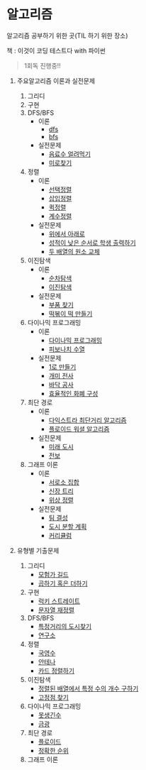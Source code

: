 # 알고리즘

알고리즘 공부하기 위한 곳(TIL 하기 위한 장소)

책 : 이것이 코딩 테스트다 with 파이썬

> 1회독 진행중!!

1. 주요알고리즘 이론과 실전문제

   1. 그리디
   2. 구현
   3. DFS/BFS
      - 이론
        - [dfs](https://github.com/Taewoong-H/algorithm/blob/main/dfs%2Cbfs/dfs.md)
        - [bfs](https://github.com/Taewoong-H/algorithm/blob/main/dfs%2Cbfs/bfs.md)
      - 실전문제
        - [음료수 얼려먹기](https://github.com/Taewoong-H/algorithm/blob/main/dfs%2Cbfs/%EC%9D%8C%EB%A3%8C%EC%88%98%EC%96%BC%EB%A0%A4%EB%A8%B9%EA%B8%B0.py)
        - [미로찾기](https://github.com/Taewoong-H/algorithm/blob/main/dfs%2Cbfs/%EB%AF%B8%EB%A1%9C%EC%B0%BE%EA%B8%B0.py)
   4. 정렬
      - 이론
        - [선택정렬](https://github.com/Taewoong-H/algorithm/blob/main/%EC%A0%95%EB%A0%AC/%EC%84%A0%ED%83%9D%EC%A0%95%EB%A0%AC.py)
        - [삽입정렬](https://github.com/Taewoong-H/algorithm/blob/main/%EC%A0%95%EB%A0%AC/%EC%82%BD%EC%9E%85%EC%A0%95%EB%A0%AC.py)
        - [퀵정렬](https://github.com/Taewoong-H/algorithm/blob/main/%EC%A0%95%EB%A0%AC/%ED%80%B5%EC%A0%95%EB%A0%AC.py)
        - [계수정렬](https://github.com/Taewoong-H/algorithm/blob/main/%EC%A0%95%EB%A0%AC/%EA%B3%84%EC%88%98%EC%A0%95%EB%A0%AC.py)
      - 실전문제
        - [위에서 아래로](https://github.com/Taewoong-H/algorithm/blob/main/%EC%A0%95%EB%A0%AC/%EC%9C%84%EC%97%90%EC%84%9C%20%EC%95%84%EB%9E%98%EB%A1%9C.py)
        - [성적이 낮은 순서로 학생 출력하기](https://github.com/Taewoong-H/algorithm/blob/main/%EC%A0%95%EB%A0%AC/%EC%84%B1%EC%A0%81%EC%9D%B4%20%EB%82%AE%EC%9D%80%20%EC%88%9C%EC%84%9C%EB%A1%9C%20%ED%95%99%EC%83%9D%20%EC%B6%9C%EB%A0%A5%ED%95%98%EA%B8%B0.py)
        - [두 배열의 원소 교체](https://github.com/Taewoong-H/algorithm/blob/main/%EC%A0%95%EB%A0%AC/%EB%91%90%20%EB%B0%B0%EC%97%B4%EC%9D%98%20%EC%9B%90%EC%86%8C%20%EA%B5%90%EC%B2%B4.py)
   5. 이진탐색
      - 이론
        - [순차탐색](https://github.com/Taewoong-H/algorithm/blob/main/%EC%9D%B4%EC%A7%84%ED%83%90%EC%83%89/%EC%88%9C%EC%B0%A8%ED%83%90%EC%83%89.py)
        - [이진탐색](https://github.com/Taewoong-H/algorithm/blob/main/%EC%9D%B4%EC%A7%84%ED%83%90%EC%83%89/%EC%9D%B4%EC%A7%84%ED%83%90%EC%83%89.py)
      - 실전문제
        - [부품 찾기](https://github.com/Taewoong-H/algorithm/blob/main/%EC%9D%B4%EC%A7%84%ED%83%90%EC%83%89/%EB%B6%80%ED%92%88%20%EC%B0%BE%EA%B8%B0.py)
        - [떡볶이 떡 만들기](https://github.com/Taewoong-H/algorithm/blob/main/%EC%9D%B4%EC%A7%84%ED%83%90%EC%83%89/%EB%96%A1%EB%B3%B6%EC%9D%B4%20%EB%96%A1%20%EB%A7%8C%EB%93%A4%EA%B8%B0.py)
   6. 다이나믹 프로그래밍
      - 이론
        - [다이나믹 프로그래밍](https://github.com/Taewoong-H/algorithm/blob/main/%EB%8B%A4%EC%9D%B4%EB%82%98%EB%AF%B9%20%ED%94%84%EB%A1%9C%EA%B7%B8%EB%9E%98%EB%B0%8D/%EB%8B%A4%EC%9D%B4%EB%82%98%EB%AF%B9%20%ED%94%84%EB%A1%9C%EA%B7%B8%EB%9E%98%EB%B0%8D.md)
        - [피보나치 수열](<https://github.com/Taewoong-H/algorithm/blob/main/%EB%8B%A4%EC%9D%B4%EB%82%98%EB%AF%B9%20%ED%94%84%EB%A1%9C%EA%B7%B8%EB%9E%98%EB%B0%8D/%ED%94%BC%EB%B3%B4%EB%82%98%EC%B9%98%20%EC%88%98%EC%97%B4(with%20%EB%A9%94%EB%AA%A8%EC%9D%B4%EC%A0%9C%EC%9D%B4%EC%85%98).py>)
      - 실전문제
        - [1로 만들기](https://github.com/Taewoong-H/algorithm/blob/main/%EB%8B%A4%EC%9D%B4%EB%82%98%EB%AF%B9%20%ED%94%84%EB%A1%9C%EA%B7%B8%EB%9E%98%EB%B0%8D/1%EB%A1%9C%20%EB%A7%8C%EB%93%A4%EA%B8%B0.py)
        - [개미 전사](https://github.com/Taewoong-H/algorithm/blob/main/%EB%8B%A4%EC%9D%B4%EB%82%98%EB%AF%B9%20%ED%94%84%EB%A1%9C%EA%B7%B8%EB%9E%98%EB%B0%8D/%EA%B0%9C%EB%AF%B8%20%EC%A0%84%EC%82%AC.py)
        - [바닥 공사](https://github.com/Taewoong-H/algorithm/blob/main/%EB%8B%A4%EC%9D%B4%EB%82%98%EB%AF%B9%20%ED%94%84%EB%A1%9C%EA%B7%B8%EB%9E%98%EB%B0%8D/%EB%B0%94%EB%8B%A5%20%EA%B3%B5%EC%82%AC.py)
        - [효율적인 화폐 구성](https://github.com/Taewoong-H/algorithm/blob/main/%EB%8B%A4%EC%9D%B4%EB%82%98%EB%AF%B9%20%ED%94%84%EB%A1%9C%EA%B7%B8%EB%9E%98%EB%B0%8D/%ED%9A%A8%EC%9C%A8%EC%A0%81%EC%9D%B8%20%ED%99%94%ED%8F%90%20%EA%B5%AC%EC%84%B1.py)
   7. 최단 경로
      - 이론
        - [다익스트라 최단거리 알고리즘](https://github.com/Taewoong-H/algorithm/blob/main/%EC%B5%9C%EB%8B%A8%20%EA%B2%BD%EB%A1%9C/%EB%8B%A4%EC%9D%B5%EC%8A%A4%ED%8A%B8%EB%9D%BC%20%EC%B5%9C%EB%8B%A8%20%EA%B2%BD%EB%A1%9C%20%EC%95%8C%EA%B3%A0%EB%A6%AC%EC%A6%98.md)
        - [플로이드 워셜 알고리즘](https://github.com/Taewoong-H/algorithm/blob/main/%EC%B5%9C%EB%8B%A8%20%EA%B2%BD%EB%A1%9C/%ED%94%8C%EB%A1%9C%EC%9D%B4%EB%93%9C%20%EC%9B%8C%EC%85%9C%20%EC%95%8C%EA%B3%A0%EB%A6%AC%EC%A6%98.md)
      - 실전문제
        - [미래 도시](https://github.com/Taewoong-H/algorithm/blob/main/%EC%B5%9C%EB%8B%A8%20%EA%B2%BD%EB%A1%9C/%EB%AF%B8%EB%9E%98%20%EB%8F%84%EC%8B%9C.py)
        - [전보](https://github.com/Taewoong-H/algorithm/blob/main/%EC%B5%9C%EB%8B%A8%20%EA%B2%BD%EB%A1%9C/%EC%A0%84%EB%B3%B4.py)
   8. 그래프 이론
      - 이론
        - [서로소 집합](https://github.com/Taewoong-H/algorithm/blob/main/%EA%B7%B8%EB%9E%98%ED%94%84%20%EC%9D%B4%EB%A1%A0/%EC%84%9C%EB%A1%9C%EC%86%8C%20%EC%A7%91%ED%95%A9.md)
        - [신장 트리](https://github.com/Taewoong-H/algorithm/blob/main/%EA%B7%B8%EB%9E%98%ED%94%84%20%EC%9D%B4%EB%A1%A0/%EC%8B%A0%EC%9E%A5%20%ED%8A%B8%EB%A6%AC.md)
        - [위상 정렬](https://github.com/Taewoong-H/algorithm/blob/main/%EA%B7%B8%EB%9E%98%ED%94%84%20%EC%9D%B4%EB%A1%A0/%EC%9C%84%EC%83%81%20%EC%A0%95%EB%A0%AC.md)
      - 실전문제
        - [팀 결성](https://github.com/Taewoong-H/algorithm/blob/main/%EA%B7%B8%EB%9E%98%ED%94%84%20%EC%9D%B4%EB%A1%A0/%ED%8C%80%20%EA%B2%B0%EC%84%B1.py)
        - [도시 분할 계획](https://github.com/Taewoong-H/algorithm/blob/main/%EA%B7%B8%EB%9E%98%ED%94%84%20%EC%9D%B4%EB%A1%A0/%EB%8F%84%EC%8B%9C%20%EB%B6%84%ED%95%A0%20%EA%B3%84%ED%9A%8D.py)
        - [커리큘럼](https://github.com/Taewoong-H/algorithm/blob/main/%EA%B7%B8%EB%9E%98%ED%94%84%20%EC%9D%B4%EB%A1%A0/%EC%BB%A4%EB%A6%AC%ED%81%98%EB%9F%BC.py)

2. 유형별 기출문제

   1. 그리디
      - [모험가 길드](https://github.com/Taewoong-H/algorithm/blob/main/%EA%B7%B8%EB%A6%AC%EB%94%94/%EB%AA%A8%ED%97%98%EA%B0%80%20%EA%B8%B8%EB%93%9C.py)
      - [곱하기 혹은 더하기](https://github.com/Taewoong-H/algorithm/blob/main/%EA%B7%B8%EB%A6%AC%EB%94%94/%EA%B3%B1%ED%95%98%EA%B8%B0%20%ED%98%B9%EC%9D%80%20%EB%8D%94%ED%95%98%EA%B8%B0.py)
   2. 구현
      - [럭키 스트레이트](https://github.com/Taewoong-H/algorithm/blob/main/%EA%B5%AC%ED%98%84/%EB%9F%AD%ED%82%A4%20%EC%8A%A4%ED%8A%B8%EB%A0%88%EC%9D%B4%ED%8A%B8.py)
      - [문자열 재정렬](https://github.com/Taewoong-H/algorithm/blob/main/%EA%B5%AC%ED%98%84/%EB%AC%B8%EC%9E%90%EC%97%B4%20%EC%9E%AC%EC%A0%95%EB%A0%AC.py)
   3. DFS/BFS
      - [특정거리의 도시찾기](https://github.com/Taewoong-H/algorithm/blob/main/dfs%2Cbfs/%ED%8A%B9%EC%A0%95%EA%B1%B0%EB%A6%AC%EC%9D%98%20%EB%8F%84%EC%8B%9C%20%EC%B0%BE%EA%B8%B0.py)
      - [연구소](https://github.com/Taewoong-H/algorithm/blob/main/dfs%2Cbfs/%EC%97%B0%EA%B5%AC%EC%86%8C.py)
   4. 정렬
      - [국영수](https://github.com/Taewoong-H/algorithm/blob/main/%EC%A0%95%EB%A0%AC/%EA%B5%AD%EC%98%81%EC%88%98.py)
      - [안테나](https://github.com/Taewoong-H/algorithm/blob/main/%EC%A0%95%EB%A0%AC/%EC%95%88%ED%85%8C%EB%82%98.py)
      - [카드 정렬하기](https://github.com/Taewoong-H/algorithm/blob/main/%EC%A0%95%EB%A0%AC/%EC%B9%B4%EB%93%9C%20%EC%A0%95%EB%A0%AC%ED%95%98%EA%B8%B0.py)
   5. 이진탐색
      - [정렬된 배열에서 특정 수의 개수 구하기](https://github.com/Taewoong-H/algorithm/blob/main/%EC%9D%B4%EC%A7%84%ED%83%90%EC%83%89/%EC%A0%95%EB%A0%AC%EB%90%9C%20%EB%B0%B0%EC%97%B4%EC%97%90%EC%84%9C%20%ED%8A%B9%EC%A0%95%20%EC%88%98%EC%9D%98%20%EA%B0%9C%EC%88%98%20%EA%B5%AC%ED%95%98%EA%B8%B0.py)
      - [고정점 찾기](https://github.com/Taewoong-H/algorithm/blob/main/%EC%9D%B4%EC%A7%84%ED%83%90%EC%83%89/%EA%B3%A0%EC%A0%95%EC%A0%90%20%EC%B0%BE%EA%B8%B0.py)
   6. 다이나믹 프로그래밍
      - [못생긴수](https://github.com/Taewoong-H/algorithm/blob/main/%EB%8B%A4%EC%9D%B4%EB%82%98%EB%AF%B9%20%ED%94%84%EB%A1%9C%EA%B7%B8%EB%9E%98%EB%B0%8D/%EB%AA%BB%EC%83%9D%EA%B8%B4%EC%88%98.py)
      - [금광](https://github.com/Taewoong-H/algorithm/blob/main/%EB%8B%A4%EC%9D%B4%EB%82%98%EB%AF%B9%20%ED%94%84%EB%A1%9C%EA%B7%B8%EB%9E%98%EB%B0%8D/%EA%B8%88%EA%B4%91.py)
   7. 최단 경로
      - [플로이드](https://github.com/Taewoong-H/algorithm/blob/main/%EC%B5%9C%EB%8B%A8%20%EA%B2%BD%EB%A1%9C/%ED%94%8C%EB%A1%9C%EC%9D%B4%EB%93%9C.py)
      - [정확한 순위](https://github.com/Taewoong-H/algorithm/blob/main/%EC%B5%9C%EB%8B%A8%20%EA%B2%BD%EB%A1%9C/%EC%A0%95%ED%99%95%ED%95%9C%20%EC%88%9C%EC%9C%84.py)
   8. 그래프 이론
